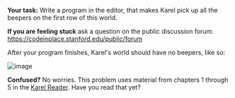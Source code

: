 **Your task:** Write a program in the editor, that makes Karel pick up all the beepers on the first row of this world.

**If you are feeling stuck** ask a question on the public discussion forum: https://codeinplace.stanford.edu/public/forum

After your program finishes, Karel's world should have no beepers, like so:

![image](https://github.com/mejbass/Stanford-Code-In-Place-2024/assets/130122304/3e505bdd-1862-47ed-b7e2-8356f9cb546c)

**Confused?** No worries. This problem uses material from chapters 1 through 5 in the [Karel Reader](https://compedu.stanford.edu/karel-reader/docs/python/en/intro.html). Have you read that yet?

